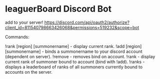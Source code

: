 # leaguerBoard Discord Bot

add to your server! https://discord.com/api/oauth2/authorize?client_id=811540798663426068&permissions=519232&scope=bot  

Commands:  

!rank [region] [summonername] - display current rank. 
!add [region] [summonername] - binds a summonername to your discord account (dependent on server). 
!remove - removes bind on account. 
!rank - display current rank of summoner bound to account (bind with !add). 
!ranks - displays a leaderboard of ranks of all summoners currently bound to accounts on the server.
